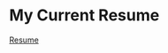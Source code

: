 # My Current Resume
[Resume](https://github.com/ajyanand/Resume/blob/main/ATS%20Resume%20Ajay%20May%202023%20Full_JnJ.pdf)

